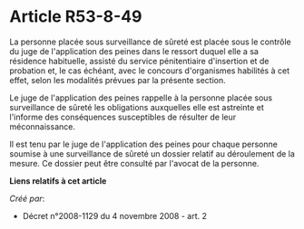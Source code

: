 # Article R53-8-49

La personne placée sous surveillance de sûreté est placée sous le contrôle du juge de l'application des peines dans le
ressort duquel elle a sa résidence habituelle, assisté du service pénitentiaire d'insertion et de probation et, le cas
échéant, avec le concours d'organismes habilités à cet effet, selon les modalités prévues par la présente section. 

Le juge de l'application des peines rappelle à la personne placée sous surveillance de sûreté les obligations auxquelles elle
est astreinte et l'informe des conséquences susceptibles de résulter de leur méconnaissance. 

Il est tenu par le juge de l'application des peines pour chaque personne soumise à une surveillance de sûreté un dossier
relatif au déroulement de la mesure. Ce dossier peut être consulté par l'avocat de la personne.

**Liens relatifs à cet article**

_Créé par_:

  - Décret n°2008-1129 du 4 novembre 2008 - art. 2
